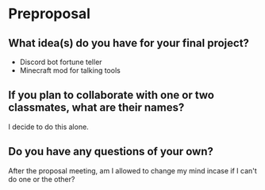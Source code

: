 # Preproposal

## What idea(s) do you have for your final project?

- Discord bot fortune teller
- Minecraft mod for talking tools

## If you plan to collaborate with one or two classmates, what are their names?

I decide to do this alone.

## Do you have any questions of your own?

After the proposal meeting, am I allowed to change my mind incase if I can't do one or the other?
